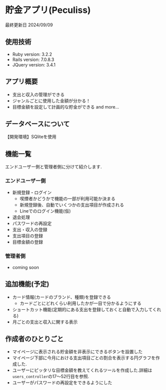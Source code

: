 # 貯金アプリ(Peculiss)
最終更新日 2024/09/09

## 使用技術
* Ruby version: 3.2.2
* Rails version: 7.0.8.3
* JQuery version: 3.4.1

## アプリ概要
* 支出と収入の管理ができる
* ジャンルごとに使用した金額が分かる！
* 目標金額を設定して計画的な貯金ができる
and more...

## データベースについて
【開発環境】SQliteを使用

## 機能一覧
エンドユーザー側と管理者側に分けて紹介します.

### エンドユーザー側
- 新規登録・ログイン
    - 喫煙者かどうかで機能の一部が利用可能か決まる
    - 新規登録後、自動でいくつかの支出項目が作成される
    - Lineでのログイン機能(仮)
- 退会処理
- パスワードの再設定
- 支出・収入の登録    
- 支出項目の登録
- 目標金額の登録

### 管理者側
- coming soon

## 追加機能(予定)
* カード情報(カードのブランド、種類)を登録できる
    - カードごとにどれくらい利用したかが一目で分かるようにする
* ショートカット機能(定期的にある支出を登録しておくと自動で入力してくれる)
* 月ごとの支出と収入に関する表示

## 作成者のひとりごと
- マイページに表示される貯金額を非表示にできるボタンを設置した
- マイページ下部に今月における支出項目ごとの割合を表示する円グラフを作成した.
- ユーザーにピッタリな目標金額を教えてくれるツールを作成した.詳細は`users_controller`の17〜52行目を参照.
- ユーザーがパスワードの再設定をできるようにした